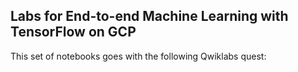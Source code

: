 ## Labs for End-to-end Machine Learning with TensorFlow on GCP

This set of notebooks goes with the following Qwiklabs quest:


